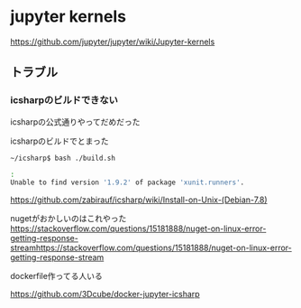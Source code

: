 # jupyter kernels

https://github.com/jupyter/jupyter/wiki/Jupyter-kernels


## トラブル

### icsharpのビルドできない

icsharpの公式通りやってだめだった

icsharpのビルドでとまった

```bash
~/icsharp$ bash ./build.sh

:
Unable to find version '1.9.2' of package 'xunit.runners'.
```


https://github.com/zabirauf/icsharp/wiki/Install-on-Unix-(Debian-7.8)


nugetがおかしいのはこれやった
https://stackoverflow.com/questions/15181888/nuget-on-linux-error-getting-response-streamhttps://stackoverflow.com/questions/15181888/nuget-on-linux-error-getting-response-stream


dockerfile作ってる人いる

https://github.com/3Dcube/docker-jupyter-icsharp
